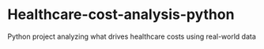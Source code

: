 # Healthcare-cost-analysis-python
Python project analyzing what drives healthcare costs using real-world data
